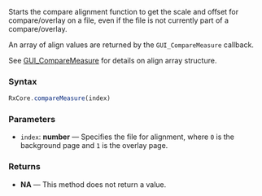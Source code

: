 Starts the compare alignment function to get the scale and offset for compare/overlay on a file, even if the file is not currently part of a compare/overlay.

An array of align values are returned by the `GUI_CompareMeasure` callback.


See [GUI_CompareMeasure](../callbacks/GUI_CompareMeasure) for details on align array structure.

### Syntax

```typescript
RxCore.compareMeasure(index)
```

### Parameters

- `index`: **number** — Specifies the file for alignment, where `0` is the background page and `1` is the overlay page.

### Returns

- **NA** — This method does not return a value.
